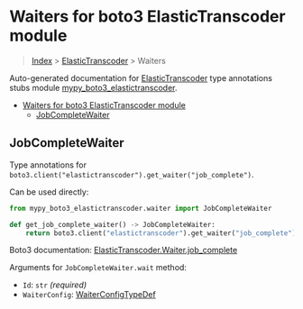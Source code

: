 # Waiters for boto3 ElasticTranscoder module

> [Index](..) > [ElasticTranscoder](.) > Waiters

Auto-generated documentation for
[ElasticTranscoder](https://boto3.amazonaws.com/v1/documentation/api/1.17.76/reference/services/elastictranscoder.html#ElasticTranscoder)
type annotations stubs module
[mypy_boto3_elastictranscoder](https://pypi.org/project/mypy-boto3-elastictranscoder/).

- [Waiters for boto3 ElasticTranscoder module](#waiters-for-boto3-elastictranscoder-module)
  - [JobCompleteWaiter](#jobcompletewaiter)

## JobCompleteWaiter

Type annotations for
`boto3.client("elastictranscoder").get_waiter("job_complete")`.

Can be used directly:

```python
from mypy_boto3_elastictranscoder.waiter import JobCompleteWaiter

def get_job_complete_waiter() -> JobCompleteWaiter:
    return boto3.client("elastictranscoder").get_waiter("job_complete")
```

Boto3 documentation:
[ElasticTranscoder.Waiter.job_complete](https://boto3.amazonaws.com/v1/documentation/api/1.17.76/reference/services/elastictranscoder.html#ElasticTranscoder.Waiter.job_complete)

Arguments for `JobCompleteWaiter.wait` method:

- `Id`: `str` *(required)*
- `WaiterConfig`: [WaiterConfigTypeDef](./type_defs.md#waiterconfigtypedef)
